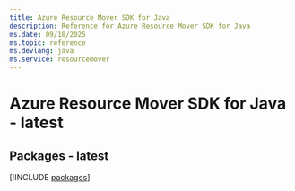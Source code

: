 ```yaml
---
title: Azure Resource Mover SDK for Java
description: Reference for Azure Resource Mover SDK for Java
ms.date: 09/18/2025
ms.topic: reference
ms.devlang: java
ms.service: resourcemover
---
```

# Azure Resource Mover SDK for Java - latest
## Packages - latest
[!INCLUDE [packages](resource-mover-index.md)]